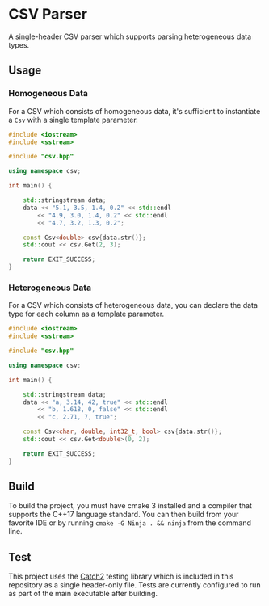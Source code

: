 # CSV Parser

A single-header CSV parser which supports parsing heterogeneous data types.

## Usage

### Homogeneous Data

For a CSV which consists of homogeneous data, it's sufficient to instantiate a `Csv` with a single template parameter.

```C++
#include <iostream>
#include <sstream>

#include "csv.hpp"

using namespace csv;

int main() {

    std::stringstream data;
    data << "5.1, 3.5, 1.4, 0.2" << std::endl
        << "4.9, 3.0, 1.4, 0.2" << std::endl
        << "4.7, 3.2, 1.3, 0.2";

    const Csv<double> csv{data.str()};
    std::cout << csv.Get(2, 3);

    return EXIT_SUCCESS;
}
```

### Heterogeneous Data

For a CSV which consists of heterogeneous data, you can declare the data type for each column as a template parameter.

```C++
#include <iostream>
#include <sstream>

#include "csv.hpp"

using namespace csv;

int main() {

    std::stringstream data;
    data << "a, 3.14, 42, true" << std::endl
        << "b, 1.618, 0, false" << std::endl
        << "c, 2.71, 7, true";

    const Csv<char, double, int32_t, bool> csv{data.str()};
    std::cout << csv.Get<double>(0, 2);

    return EXIT_SUCCESS;
}
```

## Build

To build the project, you must have cmake 3 installed and a compiler that supports the C++17 language standard. You can then build from your favorite IDE or by running `cmake -G Ninja . && ninja` from the command line.

## Test

This project uses the [Catch2](https://github.com/catchorg/Catch2) testing library which is included in this repository as a single header-only file. Tests are currently configured to run as part of the main executable after building.
